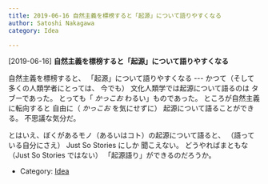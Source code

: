```yaml
---
title: 2019-06-16 自然主義を標榜すると「起源」について語りやすくなる
author: Satoshi Nakagawa
category: Idea

---
```


[2019-06-16] **自然主義を標榜すると「起源」について語りやすくなる** 

 自然主義を標榜すると、
「起源」について語りやすくなる
--- かつて（そして多くの人類学者にとっては、
今でも）
文化人類学では起源について語るのは
タブーであった。
とっても「 *かっこお* わるい」ものであった。
ところが自然主義に転向すると
自由に（ *かっこお* を気にせずに）
起源について語ることができる。
不思議な気分だ。

 とはいえ、ぼくがあるモノ（あるいはコト）の起源について語ると、
（語っている自分にさえ） Just So Stories にしか
聞こえない。
どうやればまともな（Just So Stories ではない）
「起源語り」ができるのだろうか。

- Category: [Idea](https://merapano.github.io/categories.html#Idea)

